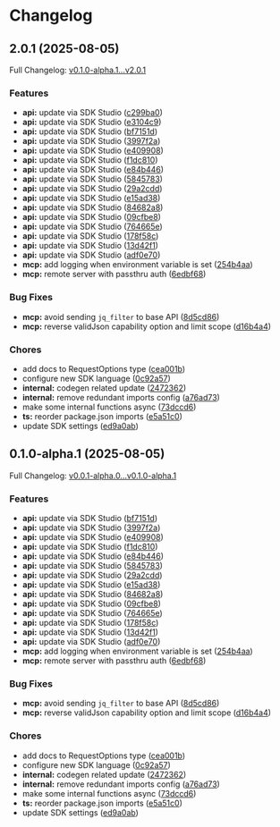 # Changelog

## 2.0.1 (2025-08-05)

Full Changelog: [v0.1.0-alpha.1...v2.0.1](https://github.com/sendblue-api/sendblue-ts/compare/v0.1.0-alpha.1...v2.0.1)

### Features

* **api:** update via SDK Studio ([c299ba0](https://github.com/sendblue-api/sendblue-ts/commit/c299ba0821611569d575663b5a7ac9acadff42e7))
* **api:** update via SDK Studio ([e3104c9](https://github.com/sendblue-api/sendblue-ts/commit/e3104c9cee5d3c6de1750af838696149342f0f31))
* **api:** update via SDK Studio ([bf7151d](https://github.com/sendblue-api/sendblue-ts/commit/bf7151d15bea3a7747ce57c8ca0b8104e6757aae))
* **api:** update via SDK Studio ([3997f2a](https://github.com/sendblue-api/sendblue-ts/commit/3997f2a262d30d6668248f4036506aa8308ba78b))
* **api:** update via SDK Studio ([e409908](https://github.com/sendblue-api/sendblue-ts/commit/e40990866f195ccae307fa5f7ec2ed98d871d5cd))
* **api:** update via SDK Studio ([f1dc810](https://github.com/sendblue-api/sendblue-ts/commit/f1dc81032a7d60cf7a661793059bd2237e59856a))
* **api:** update via SDK Studio ([e84b446](https://github.com/sendblue-api/sendblue-ts/commit/e84b446400c48044b720edfc81d28088f948c7ed))
* **api:** update via SDK Studio ([5845783](https://github.com/sendblue-api/sendblue-ts/commit/584578373d6485849bc03b44b4a21a94db2aaece))
* **api:** update via SDK Studio ([29a2cdd](https://github.com/sendblue-api/sendblue-ts/commit/29a2cdd037451c14250f7250ba5f846eb2ecfa30))
* **api:** update via SDK Studio ([e15ad38](https://github.com/sendblue-api/sendblue-ts/commit/e15ad38cdcba822cf4ac17e93c36ea5c4c6b76c6))
* **api:** update via SDK Studio ([84682a8](https://github.com/sendblue-api/sendblue-ts/commit/84682a8ac423389b45b06df30900412ebc40d21e))
* **api:** update via SDK Studio ([09cfbe8](https://github.com/sendblue-api/sendblue-ts/commit/09cfbe82c6a45182cc8db06a3eff171d56e71fa1))
* **api:** update via SDK Studio ([764665e](https://github.com/sendblue-api/sendblue-ts/commit/764665e478c9b2032da0ab2ee9cd9d90895b35ed))
* **api:** update via SDK Studio ([178f58c](https://github.com/sendblue-api/sendblue-ts/commit/178f58c33aa6c3681d60cdf14f4d79207f363bc5))
* **api:** update via SDK Studio ([13d42f1](https://github.com/sendblue-api/sendblue-ts/commit/13d42f157e42056c095d1a406aa843b11758d145))
* **api:** update via SDK Studio ([adf0e70](https://github.com/sendblue-api/sendblue-ts/commit/adf0e7076010e893469488fba38a888afe84ac4d))
* **mcp:** add logging when environment variable is set ([254b4aa](https://github.com/sendblue-api/sendblue-ts/commit/254b4aac516563dc515a27d120e0b770b47000b3))
* **mcp:** remote server with passthru auth ([6edbf68](https://github.com/sendblue-api/sendblue-ts/commit/6edbf68c31b676f03a4db3b5e32cd6a3f0196395))


### Bug Fixes

* **mcp:** avoid sending `jq_filter` to base API ([8d5cd86](https://github.com/sendblue-api/sendblue-ts/commit/8d5cd869bf343874d0efb70b5a85e2b8af5851c0))
* **mcp:** reverse validJson capability option and limit scope ([d16b4a4](https://github.com/sendblue-api/sendblue-ts/commit/d16b4a48b7f30edce26ef729fd3ca17a5e23e34e))


### Chores

* add docs to RequestOptions type ([cea001b](https://github.com/sendblue-api/sendblue-ts/commit/cea001bd8ffb2f19962d7f1444b5f92f3c51cd6f))
* configure new SDK language ([0c92a57](https://github.com/sendblue-api/sendblue-ts/commit/0c92a5720a524951a3bbcabaa33c94778bea6ff0))
* **internal:** codegen related update ([2472362](https://github.com/sendblue-api/sendblue-ts/commit/2472362bb98422843e895e8ab898f1405a63e513))
* **internal:** remove redundant imports config ([a76ad73](https://github.com/sendblue-api/sendblue-ts/commit/a76ad733b52598b12f471edbdb2e34266c31b484))
* make some internal functions async ([73dccd6](https://github.com/sendblue-api/sendblue-ts/commit/73dccd65b25a998a0d8a4c928029bd7ff23e80e9))
* **ts:** reorder package.json imports ([e5a51c0](https://github.com/sendblue-api/sendblue-ts/commit/e5a51c007c3e10e2d1ffe31c0e71ad05d9982134))
* update SDK settings ([ed9a0ab](https://github.com/sendblue-api/sendblue-ts/commit/ed9a0ab41d524cdd615514ed3a1af396f90e105d))

## 0.1.0-alpha.1 (2025-08-05)

Full Changelog: [v0.0.1-alpha.0...v0.1.0-alpha.1](https://github.com/sendblue-api/sendblue-ts/compare/v0.0.1-alpha.0...v0.1.0-alpha.1)

### Features

* **api:** update via SDK Studio ([bf7151d](https://github.com/sendblue-api/sendblue-ts/commit/bf7151d15bea3a7747ce57c8ca0b8104e6757aae))
* **api:** update via SDK Studio ([3997f2a](https://github.com/sendblue-api/sendblue-ts/commit/3997f2a262d30d6668248f4036506aa8308ba78b))
* **api:** update via SDK Studio ([e409908](https://github.com/sendblue-api/sendblue-ts/commit/e40990866f195ccae307fa5f7ec2ed98d871d5cd))
* **api:** update via SDK Studio ([f1dc810](https://github.com/sendblue-api/sendblue-ts/commit/f1dc81032a7d60cf7a661793059bd2237e59856a))
* **api:** update via SDK Studio ([e84b446](https://github.com/sendblue-api/sendblue-ts/commit/e84b446400c48044b720edfc81d28088f948c7ed))
* **api:** update via SDK Studio ([5845783](https://github.com/sendblue-api/sendblue-ts/commit/584578373d6485849bc03b44b4a21a94db2aaece))
* **api:** update via SDK Studio ([29a2cdd](https://github.com/sendblue-api/sendblue-ts/commit/29a2cdd037451c14250f7250ba5f846eb2ecfa30))
* **api:** update via SDK Studio ([e15ad38](https://github.com/sendblue-api/sendblue-ts/commit/e15ad38cdcba822cf4ac17e93c36ea5c4c6b76c6))
* **api:** update via SDK Studio ([84682a8](https://github.com/sendblue-api/sendblue-ts/commit/84682a8ac423389b45b06df30900412ebc40d21e))
* **api:** update via SDK Studio ([09cfbe8](https://github.com/sendblue-api/sendblue-ts/commit/09cfbe82c6a45182cc8db06a3eff171d56e71fa1))
* **api:** update via SDK Studio ([764665e](https://github.com/sendblue-api/sendblue-ts/commit/764665e478c9b2032da0ab2ee9cd9d90895b35ed))
* **api:** update via SDK Studio ([178f58c](https://github.com/sendblue-api/sendblue-ts/commit/178f58c33aa6c3681d60cdf14f4d79207f363bc5))
* **api:** update via SDK Studio ([13d42f1](https://github.com/sendblue-api/sendblue-ts/commit/13d42f157e42056c095d1a406aa843b11758d145))
* **api:** update via SDK Studio ([adf0e70](https://github.com/sendblue-api/sendblue-ts/commit/adf0e7076010e893469488fba38a888afe84ac4d))
* **mcp:** add logging when environment variable is set ([254b4aa](https://github.com/sendblue-api/sendblue-ts/commit/254b4aac516563dc515a27d120e0b770b47000b3))
* **mcp:** remote server with passthru auth ([6edbf68](https://github.com/sendblue-api/sendblue-ts/commit/6edbf68c31b676f03a4db3b5e32cd6a3f0196395))


### Bug Fixes

* **mcp:** avoid sending `jq_filter` to base API ([8d5cd86](https://github.com/sendblue-api/sendblue-ts/commit/8d5cd869bf343874d0efb70b5a85e2b8af5851c0))
* **mcp:** reverse validJson capability option and limit scope ([d16b4a4](https://github.com/sendblue-api/sendblue-ts/commit/d16b4a48b7f30edce26ef729fd3ca17a5e23e34e))


### Chores

* add docs to RequestOptions type ([cea001b](https://github.com/sendblue-api/sendblue-ts/commit/cea001bd8ffb2f19962d7f1444b5f92f3c51cd6f))
* configure new SDK language ([0c92a57](https://github.com/sendblue-api/sendblue-ts/commit/0c92a5720a524951a3bbcabaa33c94778bea6ff0))
* **internal:** codegen related update ([2472362](https://github.com/sendblue-api/sendblue-ts/commit/2472362bb98422843e895e8ab898f1405a63e513))
* **internal:** remove redundant imports config ([a76ad73](https://github.com/sendblue-api/sendblue-ts/commit/a76ad733b52598b12f471edbdb2e34266c31b484))
* make some internal functions async ([73dccd6](https://github.com/sendblue-api/sendblue-ts/commit/73dccd65b25a998a0d8a4c928029bd7ff23e80e9))
* **ts:** reorder package.json imports ([e5a51c0](https://github.com/sendblue-api/sendblue-ts/commit/e5a51c007c3e10e2d1ffe31c0e71ad05d9982134))
* update SDK settings ([ed9a0ab](https://github.com/sendblue-api/sendblue-ts/commit/ed9a0ab41d524cdd615514ed3a1af396f90e105d))
